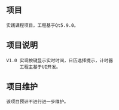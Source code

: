 ## 项目
    实践课程项目，工程基于Qt5.9.0。
## 项目说明
    V1.0 实现按键显示实时时间，日历选择提示，计时器
		 工程主基于UI开发。
## 项目维护
    该项目预计不进行进一步维护。
